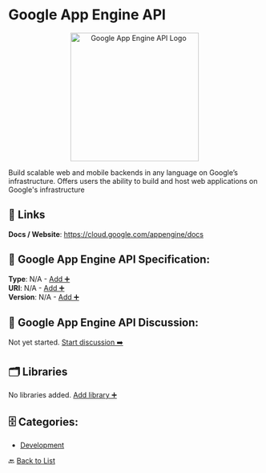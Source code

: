 # Google App Engine API
<p align="center">
    <img width="256" src="https://raw.githubusercontent.com/apis-list/apis-list/main/apis/google-app-engine-api/logo_256x256.png" alt="Google App Engine API Logo"/>
</p>
Build scalable web and mobile backends in any language on Google’s infrastructure. Offers users the ability to build and host web applications on Google's infrastructure

##  🔗 Links
**Docs / Website**: https://cloud.google.com/appengine/docs

## 🧬 Google App Engine API Specification:
**Type**: N/A - [Add ➕](https://github.com/apis-list/apis-list/edit/main/apis.yaml#L8371)  
**URI**: N/A - [Add ➕](https://github.com/apis-list/apis-list/edit/main/apis.yaml#L8371)  
**Version**: N/A - [Add ➕](https://github.com/apis-list/apis-list/edit/main/apis.yaml#L8371)

## 💬 Google App Engine API Discussion:
Not yet started. [Start discussion ➡️](https://github.com/apis-list/apis-list/discussions/new)

## 🗂️ Libraries

No libraries added. [Add library ➕](https://github.com/apis-list/apis-list/edit/main/apis.yaml#L8371)    


## 🗄️ Categories:
- [Development](https://github.com/apis-list/apis-list#development-)

🔙  [Back to List](https://github.com/apis-list/apis-list)
